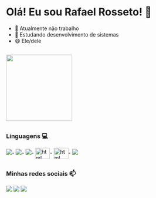 # Olá! Eu sou Rafael Rosseto! 🙂 

- 🔭 Atualmente não trabalho
- 🌱 Estudando desenvolvimento de sistemas
- 😄 Ele/dele
  
##

<div>
  <img height="180em" src="https://github-readme-stats.vercel.app/api?username=Rossetow&show_icons=true&theme=dracula">
</div>

##

### Linguagens 💻
<div style="display: inline_block">
  
  <img src="https://cdn.jsdelivr.net/gh/devicons/devicon/icons/java/java-original.svg">-
  <img src="https://cdn.jsdelivr.net/gh/devicons/devicon/icons/mysql/mysql-original-wordmark.svg">-
  <img src="https://cdn.jsdelivr.net/gh/devicons/devicon/icons/git/git-original.svg">-
  <img align="center" alt="html" height="30" width="40" src="https://cdn.jsdelivr.net/gh/devicons/devicon/icons/html5/html5-original.svg">-
  <img align="center" alt="html" height="30" width="40" src="https://cdn.jsdelivr.net/gh/devicons/devicon/icons/css3/css3-original.svg">- 
  <img src="https://cdn.jsdelivr.net/gh/devicons/devicon/icons/javascript/javascript-original.svg">
</div>

##

### Minhas redes sociais 📫
<div>
  <a href="https://www.linkedin.com/in/rossetow/" target="_blank"><img src="https://img.shields.io/badge/LinkedIn-0077B5?style=for-the-badge&logo=linkedin&logoColor=white" target="_blank"></a>
  <a href="mailto:rafaelrosseto05@gmail.com" target="_blank"><img src="https://img.shields.io/badge/Gmail-D14836?style=for-the-badge&logo=gmail&logoColor=white" target="_blank"></a>
  <a href="https://www.instagram.com/rossetow.rar/" target="_blank"><img src="https://img.shields.io/badge/Instagram-E4405F?style=for-the-badge&logo=instagram&logoColor=white" target="_blank"></a>
</div>
